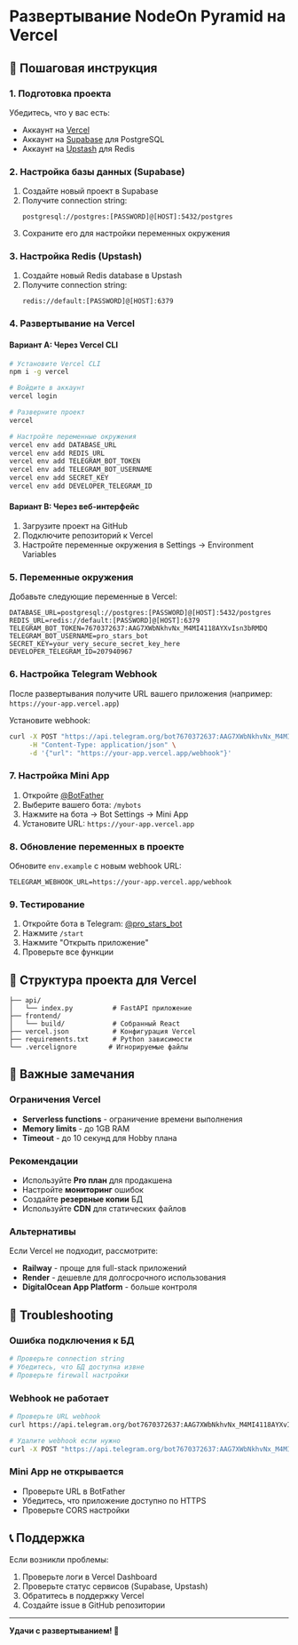 # Развертывание NodeOn Pyramid на Vercel

## 🚀 Пошаговая инструкция

### 1. Подготовка проекта

Убедитесь, что у вас есть:
- Аккаунт на [Vercel](https://vercel.com)
- Аккаунт на [Supabase](https://supabase.com) для PostgreSQL
- Аккаунт на [Upstash](https://upstash.com) для Redis

### 2. Настройка базы данных (Supabase)

1. Создайте новый проект в Supabase
2. Получите connection string:
   ```
   postgresql://postgres:[PASSWORD]@[HOST]:5432/postgres
   ```
3. Сохраните его для настройки переменных окружения

### 3. Настройка Redis (Upstash)

1. Создайте новый Redis database в Upstash
2. Получите connection string:
   ```
   redis://default:[PASSWORD]@[HOST]:6379
   ```

### 4. Развертывание на Vercel

#### Вариант A: Через Vercel CLI

```bash
# Установите Vercel CLI
npm i -g vercel

# Войдите в аккаунт
vercel login

# Разверните проект
vercel

# Настройте переменные окружения
vercel env add DATABASE_URL
vercel env add REDIS_URL
vercel env add TELEGRAM_BOT_TOKEN
vercel env add TELEGRAM_BOT_USERNAME
vercel env add SECRET_KEY
vercel env add DEVELOPER_TELEGRAM_ID
```

#### Вариант B: Через веб-интерфейс

1. Загрузите проект на GitHub
2. Подключите репозиторий к Vercel
3. Настройте переменные окружения в Settings → Environment Variables

### 5. Переменные окружения

Добавьте следующие переменные в Vercel:

```
DATABASE_URL=postgresql://postgres:[PASSWORD]@[HOST]:5432/postgres
REDIS_URL=redis://default:[PASSWORD]@[HOST]:6379
TELEGRAM_BOT_TOKEN=7670372637:AAG7XWbNkhvNx_M4MI4118AYXvIsn3bRMDQ
TELEGRAM_BOT_USERNAME=pro_stars_bot
SECRET_KEY=your_very_secure_secret_key_here
DEVELOPER_TELEGRAM_ID=207940967
```

### 6. Настройка Telegram Webhook

После развертывания получите URL вашего приложения (например: `https://your-app.vercel.app`)

Установите webhook:

```bash
curl -X POST "https://api.telegram.org/bot7670372637:AAG7XWbNkhvNx_M4MI4118AYXvIsn3bRMDQ/setWebhook" \
     -H "Content-Type: application/json" \
     -d '{"url": "https://your-app.vercel.app/webhook"}'
```

### 7. Настройка Mini App

1. Откройте [@BotFather](https://t.me/botfather)
2. Выберите вашего бота: `/mybots`
3. Нажмите на бота → Bot Settings → Mini App
4. Установите URL: `https://your-app.vercel.app`

### 8. Обновление переменных в проекте

Обновите `env.example` с новым webhook URL:

```env
TELEGRAM_WEBHOOK_URL=https://your-app.vercel.app/webhook
```

### 9. Тестирование

1. Откройте бота в Telegram: [@pro_stars_bot](https://t.me/pro_stars_bot)
2. Нажмите `/start`
3. Нажмите "Открыть приложение"
4. Проверьте все функции

## 🔧 Структура проекта для Vercel

```
├── api/
│   └── index.py          # FastAPI приложение
├── frontend/
│   └── build/            # Собранный React
├── vercel.json           # Конфигурация Vercel
├── requirements.txt      # Python зависимости
└── .vercelignore        # Игнорируемые файлы
```

## 📝 Важные замечания

### Ограничения Vercel
- **Serverless functions** - ограничение времени выполнения
- **Memory limits** - до 1GB RAM
- **Timeout** - до 10 секунд для Hobby плана

### Рекомендации
- Используйте **Pro план** для продакшена
- Настройте **мониторинг** ошибок
- Создайте **резервные копии** БД
- Используйте **CDN** для статических файлов

### Альтернативы
Если Vercel не подходит, рассмотрите:
- **Railway** - проще для full-stack приложений
- **Render** - дешевле для долгосрочного использования
- **DigitalOcean App Platform** - больше контроля

## 🚨 Troubleshooting

### Ошибка подключения к БД
```bash
# Проверьте connection string
# Убедитесь, что БД доступна извне
# Проверьте firewall настройки
```

### Webhook не работает
```bash
# Проверьте URL webhook
curl https://api.telegram.org/bot7670372637:AAG7XWbNkhvNx_M4MI4118AYXvIsn3bRMDQ/getWebhookInfo

# Удалите webhook если нужно
curl -X POST "https://api.telegram.org/bot7670372637:AAG7XWbNkhvNx_M4MI4118AYXvIsn3bRMDQ/deleteWebhook"
```

### Mini App не открывается
- Проверьте URL в BotFather
- Убедитесь, что приложение доступно по HTTPS
- Проверьте CORS настройки

## 📞 Поддержка

Если возникли проблемы:
1. Проверьте логи в Vercel Dashboard
2. Проверьте статус сервисов (Supabase, Upstash)
3. Обратитесь в поддержку Vercel
4. Создайте issue в GitHub репозитории

---

**Удачи с развертыванием! 🚀**
